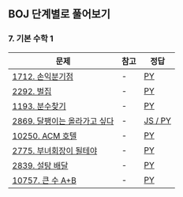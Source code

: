 ## BOJ 단계별로 풀어보기

### 7. 기본 수학 1

|문제|참고|정답|
|---|---|---|
|[1712. 손익분기점](https://boj.kr/1712)|-|[PY](https://boj.aflat.gq/ans/?id=1712)|
|[2292. 벌집](https://boj.kr/2292)|-|[PY](https://boj.aflat.gq/ans/?id=2292)|
|[1193. 분수찾기](https://boj.kr/1193)|-|[PY](https://boj.aflat.gq/ans/?id=1193)|
|[2869. 달팽이는 올라가고 싶다](https://boj.kr/2869)|-|[JS / PY](https://boj.aflat.gq/ans/?id=2869)|
|[10250. ACM 호텔](https://boj.kr/10250)|-|[PY](https://boj.aflat.gq/ans/?id=10250)|
|[2775. 부녀회장이 될테야](https://boj.kr/2775)|-|[PY](https://boj.aflat.gq/ans/?id=2775)|
|[2839. 설탕 배달](https://boj.kr/2839)|-|[PY](https://boj.aflat.gq/ans/?id=2839)|
|[10757. 큰 수 A+B](https://boj.kr/10757)|-|[PY](https://boj.aflat.gq/ans/?id=10757)|
